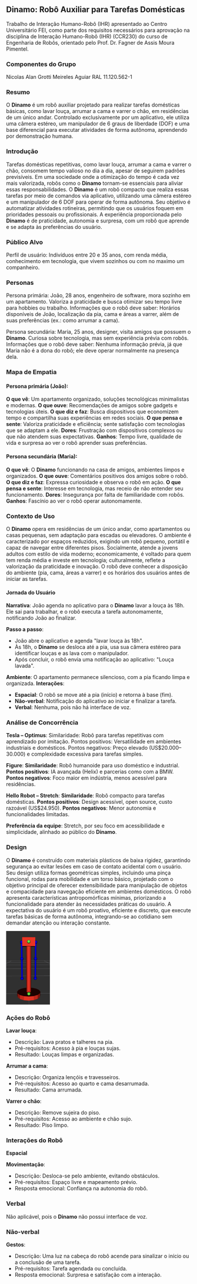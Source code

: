## **Dinamo**: Robô Auxiliar para Tarefas Domésticas

Trabalho de Interação Humano-Robô (IHR) apresentado ao Centro Universitário FEI, como parte dos requisitos necessários para aprovação na disciplina de Interação Humano-Robô (IHR) (CCR230) do curso de Engenharia de Robôs, orientado pelo Prof. Dr. Fagner de Assis Moura Pimentel.

### Componentes do Grupo

Nicolas Alan Grotti Meireles Aguiar RAL 11.120.562-1

### Resumo

O **Dinamo** é um robô auxiliar projetado para realizar tarefas domésticas básicas, como lavar louça, arrumar a cama e varrer o chão, em residências de um único andar. Controlado exclusivamente por um aplicativo, ele utiliza uma câmera estéreo, um manipulador de 6 graus de liberdade (DOF) e uma base diferencial para executar atividades de forma autônoma, aprendendo por demonstração humana.

### Introdução

Tarefas domésticas repetitivas, como lavar louça, arrumar a cama e varrer o chão, consomem tempo valioso no dia a dia, apesar de seguirem padrões previsíveis. Em uma sociedade onde a otimização do tempo é cada vez mais valorizada, robôs como o **Dinamo** tornam-se essenciais para aliviar essas responsabilidades. O **Dinamo** é um robô compacto que realiza essas tarefas por meio de comandos via aplicativo, utilizando uma câmera estéreo e um manipulador de 6 DOF para operar de forma autônoma. Seu objetivo é automatizar atividades rotineiras, permitindo que os usuários foquem em prioridades pessoais ou profissionais. A experiência proporcionada pelo **Dinamo** é de praticidade, autonomia e surpresa, com um robô que aprende e se adapta às preferências do usuário.

### Público Alvo

Perfil de usuário: Indivíduos entre 20 e 35 anos, com renda média, conhecimento em tecnologia, que vivem sozinhos ou com no maximo um companheiro.

### Personas

Persona primária: João, 28 anos, engenheiro de software, mora sozinho em um apartamento. Valoriza a praticidade e busca otimizar seu tempo livre para hobbies ou trabalho.
Informações que o robô deve saber: Horários disponíveis de João, localização da pia, cama e áreas a varrer, além de suas preferências (ex.: como arrumar a cama).

Persona secundária: Maria, 25 anos, designer, visita amigos que possuem o **Dinamo**. Curiosa sobre tecnologia, mas sem experiência prévia com robôs.
Informações que o robô deve saber: Nenhuma informação prévia, já que Maria não é a dona do robô; ele deve operar normalmente na presença dela.

### Mapa de Empatia

#### Persona primária (João):

**O que vê**: Um apartamento organizado, soluções tecnológicas minimalistas e modernas.
**O que ouve**: Recomendações de amigos sobre gadgets e tecnologias úteis.
**O que diz e faz**: Busca dispositivos que economizem tempo e compartilha suas experiências em redes sociais.
**O que pensa e sente**: Valoriza praticidade e eficiência; sente satisfação com tecnologias que se adaptam a ele.
**Dores**: Frustração com dispositivos complexos ou que não atendem suas expectativas.
**Ganhos**: Tempo livre, qualidade de vida e surpresa ao ver o robô aprender suas preferências.


#### Persona secundária (Maria):

**O que vê**: O **Dinamo** funcionando na casa de amigos, ambientes limpos e organizados.
**O que ouve**: Comentários positivos dos amigos sobre o robô.
**O que diz e faz**: Expressa curiosidade e observa o robô em ação.
**O que pensa e sente**: Interesse em tecnologia, mas receio de não entender seu funcionamento.
**Dores**: Insegurança por falta de familiaridade com robôs.
**Ganhos**: Fascínio ao ver o robô operar autonomamente.


### Contexto de Uso

O **Dinamo** opera em residências de um único andar, como apartamentos ou casas pequenas, sem adaptação para escadas ou elevadores. O ambiente é caracterizado por espaços reduzidos, exigindo um robô pequeno, portátil e capaz de navegar entre diferentes pisos. Socialmente, atende a jovens adultos com estilo de vida moderno; economicamente, é voltado para quem tem renda média e investe em tecnologia; culturalmente, reflete a valorização da praticidade e inovação. O robô deve conhecer a disposição do ambiente (pia, cama, áreas a varrer) e os horários dos usuários antes de iniciar as tarefas.

#### Jornada do Usuário

**Narrativa**: João agenda no aplicativo para o **Dinamo** lavar a louça às 18h. Ele sai para trabalhar, e o robô executa a tarefa autonomamente, notificando João ao finalizar.

**Passo a passo**:
- João abre o aplicativo e agenda "lavar louça às 18h".
- Às 18h, o **Dinamo** se desloca até a pia, usa sua câmera estéreo para identificar louças e as lava com o manipulador.
- Após concluir, o robô envia uma notificação ao aplicativo: "Louça lavada".


**Ambiente**: O apartamento permanece silencioso, com a pia ficando limpa e organizada.
**Interações**:
- **Espacial**: O robô se move até a pia (início) e retorna à base (fim).
- **Não-verbal**: Notificação do aplicativo ao iniciar e finalizar a tarefa.
- **Verbal**: Nenhuma, pois não há interface de voz.


### Análise de Concorrência

**Tesla – Optimus**:
Similaridade: Robô para tarefas repetitivas com aprendizado por imitação.
Pontos positivos: Versatilidade em ambientes industriais e domésticos.
Pontos negativos: Preço elevado (US$20.000–30.000) e complexidade excessiva para tarefas simples.


**Figure**:
**Similaridade**: Robô humanoide para uso doméstico e industrial.
**Pontos positivos**: IA avançada (Helix) e parcerias como com a BMW.
**Pontos negativos**: Foco maior em indústria, menos acessível para residências.


**Hello Robot – Stretch**:
**Similaridade**: Robô compacto para tarefas domésticas.
**Pontos positivos**: Design acessível, open source, custo razoável (US$24.950).
**Pontos negativos**: Menor autonomia e funcionalidades limitadas.


**Preferência da equipe**: Stretch, por seu foco em acessibilidade e simplicidade, alinhado ao público do **Dinamo**.

### Design

O **Dinamo** é construído com materiais plásticos de baixa rigidez, garantindo segurança ao evitar lesões em caso de contato acidental com o usuário. Seu design utiliza formas geométricas simples, incluindo uma pinça funcional, rodas para mobilidade e um torso básico, projetado com o objetivo principal de oferecer extensibilidade para manipulação de objetos e compacidade para navegação eficiente em ambientes domésticos. O robô apresenta características antropomórficas mínimas, priorizando a funcionalidade para atender às necessidades práticas do usuário. A expectativa do usuário é um robô proativo, eficiente e discreto, que execute tarefas básicas de forma autônoma, integrando-se ao cotidiano sem demandar atenção ou interação constante.

<img alt="Robô" src="imagens/robo_completo.png" height="200"/>

### Ações do Robô

**Lavar louça**:
- Descrição: Lava pratos e talheres na pia.
- Pré-requisitos: Acesso à pia e louças sujas.
- Resultado: Louças limpas e organizadas.


**Arrumar a cama**:
- Descrição: Organiza lençóis e travesseiros.
- Pré-requisitos: Acesso ao quarto e cama desarrumada.
- Resultado: Cama arrumada.


**Varrer o chão**:
- Descrição: Remove sujeira do piso.
- Pré-requisitos: Acesso ao ambiente e chão sujo.
- Resultado: Piso limpo.



### Interações do Robô
**Espacial**

**Movimentação**:
- Descrição: Desloca-se pelo ambiente, evitando obstáculos.
- Pré-requisitos: Espaço livre e mapeamento prévio.
- Resposta emocional: Confiança na autonomia do robô.



### Verbal

Não aplicável, pois o **Dinamo** não possui interface de voz.

### Não-verbal

**Gestos**:
- Descrição: Uma luz na cabeça do robô acende para sinalizar o início ou a conclusão de uma tarefa.
- Pré-requisitos: Tarefa agendada ou concluída.
- Resposta emocional: Surpresa e satisfação com a interação.

